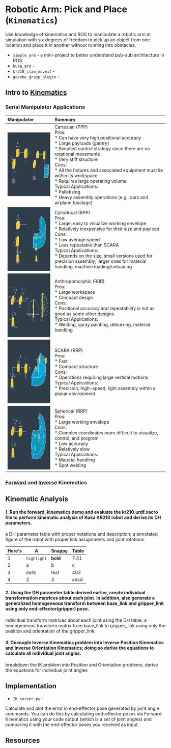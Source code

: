# Robotic Arm: Pick and Place (`Kinematics`)

Use knowledge of kinematics and ROS to manipulate a robotic arm in simulation with six degrees of freedom to pick up an object from one location and place it in another without running into obstacles.

* `simple_arm` - a mini-project to better understand pub-sub architecture in ROS
* `kuka_arm` - 
* `kr210_claw_moveit` - 
* `gazebo_grasp_plugin` - 


## Intro to [Kinematics](https://en.wikipedia.org/wiki/Kinematics)

### Serial Manipulator Applications

Manipulator | Summary
:-------- |:-------- 
<img src="https://github.com/LuLi0077/Robotics/blob/master/Kinematics/images/PPP.png" width="250" height="200"> | Cartesian (PPP)<br>Pros:<br>* Can have very high positional accuracy<br>* Large payloads (gantry)<br>* Simplest control strategy since there are no rotational movements<br>* Very stiff structure<br>Cons:<br>* All the fixtures and associated equipment must lie within its workspace<br>* Requires large operating volume<br>Typical Applications:<br>* Palletizing<br>* Heavy assembly operations (e.g., cars and airplane fuselage)
<img src="https://github.com/LuLi0077/Robotics/blob/master/Kinematics/images/RPP.png" width="250" height="200"> | Cylindrical (RPP)<br>Pros:<br>* Large, easy to visualize working envelope<br>* Relatively inexpensive for their size and payload<br>Cons:<br>* Low average speed<br>* Less repeatable than SCARA<br>Typical Applications:<br>* Depends on the size, small versions used for precision assembly, larger ones for material handling, machine loading/unloading
<img src="https://github.com/LuLi0077/Robotics/blob/master/Kinematics/images/RRR.png" width="250" height="200"> | Anthropomorphic (RRR)<br>Pros:<br>* Large workspace<br>* Compact design<br>Cons:<br>* Positional accuracy and repeatability is not as good as some other designs<br>Typical Applications:<br>* Welding, spray painting, deburring, material handling
<img src="https://github.com/LuLi0077/Robotics/blob/master/Kinematics/images/RRP.png" width="250" height="200"> | SCARA (RRP)<br>Pros:<br>* Fast<br>* Compact structure<br>Cons:<br>* Operations requiring large vertical motions<br>Typical Applications:<br>* Precision, high-speed, light assembly within a planar environment
<img src="https://github.com/LuLi0077/Robotics/blob/master/Kinematics/images/RRP2.png" width="250" height="200"> | Spherical (RRP)<br>Pros:<br>* Large working envelope<br>Cons:<br>* Complex coordinates more difficult to visualize, control, and program<br>* Low accuracy<br>* Relatively slow<br>Typical Applications:<br>* Material handling<br>* Spot welding


### [Forward](https://en.wikipedia.org/wiki/Forward_kinematics) and [Inverse](https://en.wikipedia.org/wiki/Inverse_kinematics) Kinematics


## Kinematic Analysis

#### 1. Run the forward_kinematics demo and evaluate the kr210.urdf.xacro file to perform kinematic analysis of Kuka KR210 robot and derive its DH parameters.

a DH parameter table with proper notations and description; 
a annotated figure of the robot with proper link assignments and joint rotations 

Here's | A | Snappy | Table
--- | --- | --- | ---
1 | `highlight` | **bold** | 7.41
2 | a | b | c
3 | *italic* | text | 403
4 | 2 | 3 | abcd


#### 2. Using the DH parameter table derived earlier, create individual transformation matrices about each joint. In addition, also generate a generalized homogeneous transform between base_link and gripper_link using only end-effector(gripper) pose.

individual transform matrices about each joint using the DH table;
a homogeneous transform matrix from base_link to gripper_link using only the position and orientation of the gripper_link;


#### 3. Decouple Inverse Kinematics problem into Inverse Position Kinematics and Inverse Orientation Kinematics; doing so derive the equations to calculate all individual joint angles.

breakdown the IK problem into Position and Orientation problems, derive the equations for individual joint angles

## Implementation

* `IK_server.py` - 

Calculate and plot the error in end-effector pose generated by joint angle commands. You can do this by calculating end-effector poses via Forward Kinematics using your code output (which is a set of joint angles) and comparing it with the end-effector poses you received as input.


## Resources

